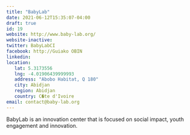 ```yaml
---
title: "BabyLab"
date: 2021-06-12T15:35:07-04:00
draft: true
id: 19
website: http://www.baby-lab.org/
website-inactive: 
twitter: BabyLabCI
facebook: http://Guiako OBIN
linkedin: 
location: 
   lat: 5.3173556
   lng: -4.01906439999993
   address: "Abobo Habitat, Q 180"
   city: Abidjan
   region: Abidjan
   country: C�te d'Ivoire
email: contact@baby-lab.org
---
```

BabyLab is an innovation center that is focused on social impact, youth engagement and innovation.
